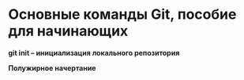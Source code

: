 # Основные команды Git, пособие для начинающих

**git init – инициализация локального репозитория**

**Полужирное начертание** 